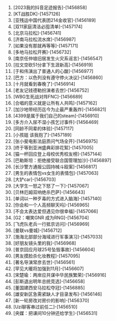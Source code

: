 
1. [2023我的抖音足迹报告]-[1456858]
1. [KT战胜DK]-[1457126]
1. [亚残运中国代表团214金收官]-[1456189]
1. [双11家庭清洁必囤清单]-[1457174]
1. [北京马拉松]-[1456741]
1. [济南马拉松流水席]-[1456987]
1. [如果没有那就再等等]-[1457171]
1. [多地马拉松开赛]-[1456732]
1. [南京任仲琅旧居发生火灾系谣言]-[1456547]
1. [拉文空砍51分拿下生涯新高]-[1456919]
1. [于和伟演出了普通人的心酸]-[1456977]
1. [巴方：以色列没有遵守停火决议]-[1456860]
1. [十月就看到春晚了]-[1456914]
1. [老友记钱德勒扮演者去世]-[1456752]
1. [WBG生死战对阵FNC]-[1456689]
1. [合唱的意义就是让所有人共鸣]-[1457162]
1. [加沙地带经历迄今为止最严重轰炸]-[1456821]
1. [4399是属于我们自己的steam]-[1456910]
1. [多方介入尿不湿小孩乞讨事件]-[1456469]
1. [同龄不同辈的体验]-[1457117]
1. [小孩姐 该我抱了]-[1457189]
1. [张小斐电影法庭质问气场全开]-[1456975]
1. [终于等到亚洲盛典彩排花絮]-[1457005]
1. [猫一杯回应登上母校优秀校友榜]-[1457144]
1. [巴勒斯坦：拒绝接受联合国管理加沙]-[1456897]
1. [长沙警方通报公园持械斗殴案]-[1456817]
1. [男生的表情包vs女生的表情包]-[1457063]
1. [大铲car]-[1456703]
1. [大学生一怒之下怒了一下]-[1457067]
1. [贝林厄姆双响绝杀巴萨]-[1456643]
1. [单词以一种歹毒的方式进入脑海]-[1457140]
1. [你会和一个人高频聊天吗]-[1456965]
1. [不会太表达爱但遇见你很幸福]-[1457066]
1. [G2：嘲笑GNR 成为RNG]-[1456704]
1. [飞虎队老兵一行抵京访问]-[1456969]
1. [曼联vs曼城]-[1456712]
1. [渤海北部部分海域进行军事演习]-[1457033]
1. [好朋友镜头里的我]-[1456968]
1. [普京回应月球25号坠毁事故]-[1456604]
1. [男友摸脸杀化妆教程]-[1457095]
1. [著名导演常彦去世]-[1456561]
1. [罕见大暖将加强到11月]-[1456607]
1. [宋楚瑜：两岸应共谋中华民族繁荣]-[1456916]
1. [彭斯退出明年总统竞选]-[1456658]
1. [董国建西安马拉松夺冠]-[1456885]
1. [雄安新区急需紧缺人才目录发布]-[1456146]
1. [新一轮房改对房价的影响]-[1456370]
1. [Uzi聊客串过前任二]-[1456510]
1. [央媒：把课间10分钟还给学生]-[1456531]